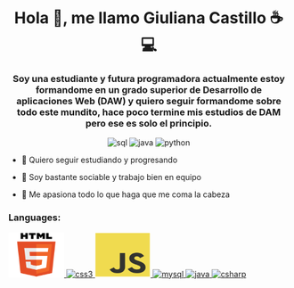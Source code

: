 <h1 align="center">Hola 👋, me llamo Giuliana Castillo ☕💻</h1>
<h3 align="center">Soy una estudiante y futura programadora actualmente estoy formandome en un grado superior de Desarrollo de aplicaciones Web (DAW) y quiero seguir formandome sobre todo este mundito, hace poco termine mis estudios de DAM pero ese es solo el principio.</h3>

<p align="center">
   <img src="https://media1.giphy.com/media/v1.Y2lkPTc5MGI3NjExZmpoZGhyNWl1eTdzZDVndXN6M3Y4b3F1aHBnNGt2ZXhsOTRrejhibSZlcD12MV9pbnRlcm5hbF9naWZfYnlfaWQmY3Q9Zw/vISmwpBJUNYzukTnVx/giphy.gif" width="100px" height="100px" alt="sql" />
   <img src="http://wiki.stat.ucla.edu/socr/uploads/a/a2/JAVA_animated.gif" width="100px" height="100px" alt="java" />
   <img src="https://media2.giphy.com/media/LMt9638dO8dftAjtco/giphy.gif" width="100px" height="100px" alt="python" />
</p>

- 🌱 Quiero seguir estudiando y progresando

- 💬 Soy bastante sociable y trabajo bien en equipo

- 🧠 Me apasiona todo lo que haga que me coma la cabeza

<h3 align="left">Languages:</h3>
<p align="left">
   <a href="https://www.w3.org/html/" target="_blank">
      <img
         src="https://raw.githubusercontent.com/devicons/devicon/master/icons/html5/html5-original-wordmark.svg"
         alt="html5"
         width="100"
         height="80"
      />
   </a>

   <a href="https://www.w3schools.com/css/" target="_blank">
      <img
         src="https://cdn.jsdelivr.net/gh/devicons/devicon/icons/css3/css3-original-wordmark.svg"
         alt="css3"
         width="100"
         height="80"
      />
   </a>
   <a href="https://developer.mozilla.org/en-US/docs/Web/JavaScript" target="_blank">
      <img
         src="https://raw.githubusercontent.com/devicons/devicon/master/icons/javascript/javascript-original.svg"
         alt="javascript"
         width="100"
         height="80"
      />
   </a>
    <a href="https://www.w3schools.com/css/" target="_blank">
      <img
         src="https://cdn.jsdelivr.net/gh/devicons/devicon/icons/mysql/mysql-original.svg"
         alt="mysql"
         width="100"
         height="80"
      />
   </a>
    <a href="https://www.w3schools.com/css/" target="_blank">
    <img 
    src="https://cdn.jsdelivr.net/gh/devicons/devicon/icons/java/java-original.svg"
    alt="java"
    width="100"
    height="80"/>
          
   </a>
   <a href="https://nodejs.org" target="_blank">
      <img 
        src="https://cdn.jsdelivr.net/gh/devicons/devicon/icons/csharp/csharp-original.svg"
         alt="csharp"
         width="100"
         height="80"
      />
   </a>
</p>
